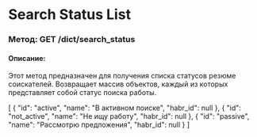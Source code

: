 # Search Status List

### Метод: GET /dict/search_status
#### Описание:
Этот метод предназначен для получения списка статусов резюме соискателей. Возвращает массив объектов, каждый из которых представляет собой статус поиска работы.

<api-endpoint openapi-path="../openapi.json" endpoint="/dict/search_status" method="get">
<response type="200">
<sample>
[
  {
    "id": "active",
    "name": "В активном поиске",
    "habr_id": null
  },
  {
    "id": "not_active",
    "name": "Не ищу работу",
    "habr_id": null
  },
  {
    "id": "passive",
    "name": "Рассмотрю предложения",
    "habr_id": null
  }
]
</sample>
</response>
</api-endpoint>